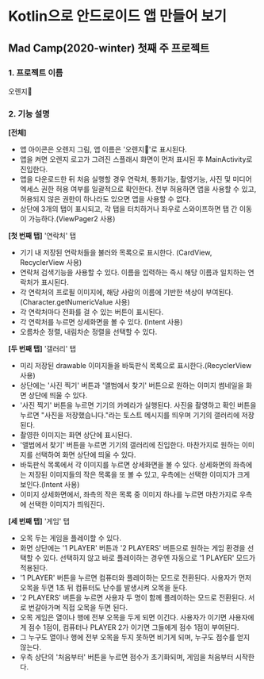 # Kotlin으로 안드로이드 앱 만들어 보기

## Mad Camp(2020-winter) 첫째 주 프로젝트

### 1. 프로젝트 이름

오렌지:tangerine:

### 2. 기능 설명

**[전체]**

- 앱 아이콘은 오렌지 그림, 앱 이름은 '오렌지:tangerine:'로 표시된다.
- 앱을 켜면 오렌지 로고가 그려진 스플래시 화면이 먼저 표시된 후 MainActivity로 진입한다.
- 앱을 다운로드한 뒤 처음 실행할 경우 연락처, 통화기능, 촬영기능, 사진 및 미디어 엑세스 권한 허용 여부를 일괄적으로 확인한다. 전부 허용하면 앱을 사용할 수 있고, 허용되지 않은 권한이 하나라도 있으면 앱을 사용할 수 없다.
- 상단에 3개의 탭이 표시되고, 각 탭을 터치하거나 좌우로 스와이프하면 탭 간 이동이 가능하다.(ViewPager2 사용)

**[첫 번째 탭]** '연락처' 탭

- 기기 내 저장된 연락처들을 불러와 목록으로 표시한다. (CardView, RecyclerView 사용)
- 연락처 검색기능을 사용할 수 있다. 이름을 입력하는 즉시 해당 이름과 일치하는 연락처가 표시된다.
- 각 연락처의 프로필 이미지에, 해당 사람의 이름에 기반한 색상이 부여된다. (Character.getNumericValue 사용)
- 각 연락처마다 전화를 걸 수 있는 버튼이 표시된다.
- 각 연락처를 누르면 상세화면을 볼 수 있다. (Intent 사용)
- 오름차순 정렬, 내림차순 정렬을 선택할 수 있다.

**[두 번째 탭]** '갤러리' 탭

- 미리 저장된 drawable 이미지들을 바둑판식 목록으로 표시한다.(RecyclerView 사용)
- 상단에는 '사진 찍기' 버튼과 '앨범에서 찾기' 버튼으로 원하는 이미지 썸네일을 화면 상단에 띄울 수 있다.
- '사진 찍기' 버튼을 누르면 기기의 카메라가 실행된다. 사진을 촬영하고 확인 버튼을 누르면 "사진을 저장했습니다."라는 토스트 메시지를 띄우며 기기의 갤러리에 저장된다.
- 촬영한 이미지는 화면 상단에 표시된다.
- '앨범에서 찾기' 버튼을 누르면 기기의 갤러리에 진입한다. 마찬가지로 원하는 이미지를 선택하여 화면 상단에 띄울 수 있다.
- 바둑판식 목록에서 각 이미지를 누르면 상세화면을 볼 수 있다. 상세화면의 좌측에는 저장된 이미지들의 작은 목록을 또 볼 수 있고, 우측에는 선택한 이미지가 크게 보인다.(Intent 사용)
- 이미지 상세화면에서, 좌측의 작은 목록 중 이미지 하나를 누르면 마찬가지로 우측에 선택한 이미지가 띄워진다.

**[세 번째 탭]** '게임' 탭

- 오목 두는 게임을 플레이할 수 있다.
- 화면 상단에는 '1 PLAYER' 버튼과 '2 PLAYERS' 버튼으로 원하는 게임 환경을 선택할 수 있다. 선택하지 않고 바로 플레이하는 경우엔 자동으로 '1 PLAYER' 모드가 적용된다.
- '1 PLAYER' 버튼을 누르면 컴퓨터와 플레이하는 모드로 전환된다. 사용자가 먼저 오목을 두면 1초 뒤 컴퓨터도 난수를 발생시켜 오목을 둔다.
- '2 PLAYERS' 버튼을 누르면 사용자 두 명이 함께 플레이하는 모드로 전환된다. 서로 번갈아가며 직접 오목을 두면 된다.
- 오목 게임은 열이나 행에 전부 오목을 두게 되면 이긴다. 사용자가 이기면 사용자에게 점수 1점이, 컴퓨터나 PLAYER 2가 이기면 그들에게 점수 1점이 부여된다.
- 그 누구도 열이나 행에 전부 오목을 두지 못하면 비기게 되며, 누구도 점수를 얻지 않는다.
- 우측 상단의 '처음부터' 버튼을 누르면 점수가 초기화되며, 게임을 처음부터 시작한다.
